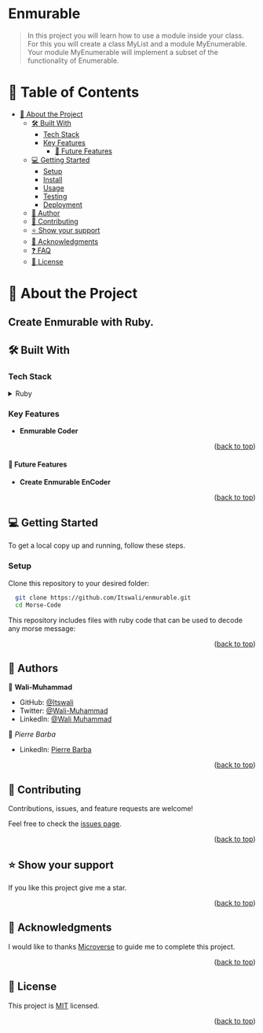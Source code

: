 <a name="readme-top"></a>

<div align="left">
  <h1>Enmurable</h1>

>In this project you will learn how to use a module inside your class. For this you will create a class MyList and a module MyEnumerable. Your module MyEnumerable will implement a subset of the functionality of Enumerable.

<div>
<!-- TABLE OF CONTENTS -->

# 📗 Table of Contents


- [📖 About the Project ](#-about-project-)
  - [🛠 Built With ](#-built-with-)
    - [Tech Stack ](#tech-stack-)
    - [Key Features ](#key-features-)
      - [🔭 Future Features ](#-future-features-)
  - [💻 Getting Started ](#-getting-started-)
    - [Setup](#setup)
    - [Install](#install)
    - [Usage](#usage)
    - [Testing](#testing)
    - [Deployment](#deployment)
  - [👥 Author](#-author)
  - [🤝 Contributing ](#-contributing-)
  - [⭐️ Show your support ](#️-show-your-support-)
  - [🙏 Acknowledgments ](#-acknowledgments-)
  - [❓ FAQ ](#-faq-)
  - [📝 License ](#-license-)

<!-- PROJECT DESCRIPTION -->
# 📖 About the Project <a name="about-project"></a>
## Create Enmurable with Ruby.
  
 
## 🛠 Built With <a name="built-with"></a>

### Tech Stack <a name="tech-stack"></a>
   
<details>
<summary>Ruby</summary>
 
</details>

<!-- Features -->

### Key Features <a name="key-features"></a>

- **Enmurable Coder**


<p align="right">(<a href="#readme-top">back to top</a>)</p>

#### 🔭 Future Features <a name="future-features"></a>

- **Create Enmurable EnCoder**
<!-- LIVE DEMO -->


<p align="right">(<a href="#readme-top">back to top</a>)</p>


<!-- GETTING STARTED -->

## 💻 Getting Started <a name="getting-started"></a>

To get a local copy up and running, follow these steps.

### Setup

Clone this repository to your desired folder:

```sh
  git clone https://github.com/Itswali/enmurable.git
  cd Morse-Code
```
This repository includes files with ruby code that can be used to decode any morse message:
 
<p align="right">(<a href="#readme-top">back to top</a>)</p>

<!-- AUTHORS -->
<a name="authors"></a>
## 👥 Authors

👤 **Wali-Muhammad**

- GitHub: [@Itswali](https://github.com/Itswali)
- Twitter: [@Wali-Muhammad](https://twitter.com/WaliMuh94818599)
- LinkedIn: [@Wali Muhammad](https://www.linkedin.com/in/wali-muhammad-666040244/)

👤 *Pierre Barba*

- LinkedIn: [Pierre Barba](https://www.linkedin.com/in/jean-pierre-barba/)

<p align="right">(<a href="#readme-top">back to top</a>)</p>


<!-- CONTRIBUTING -->

## 🤝 Contributing <a name="contributing"></a>

Contributions, issues, and feature requests are welcome!

Feel free to check the [issues page](https://github.com/Itswalii/enmurable/issues).

<p align="right">(<a href="#readme-top">back to top</a>)</p>

<!-- SUPPORT -->

## ⭐️ Show your support <a name="support"></a>

If you like this project give me a star.

<p align="right">(<a href="#readme-top">back to top</a>)</p>

 ## 🙏 Acknowledgments <a name="acknowledgements"></a>

I would like to thanks [Microverse](https://www.microverse.org/) to guide me to complete this project.


<p align="right">(<a href="#readme-top">back to top</a>)</p>

<!-- LICENSE -->

## 📝 License <a name="license"></a>

This project is [MIT](https://github.com/Itswali/enmurable/blob/main/LICENSE) licensed.

<p align="right">(<a href="#readme-top">back to top</a>)</p>
